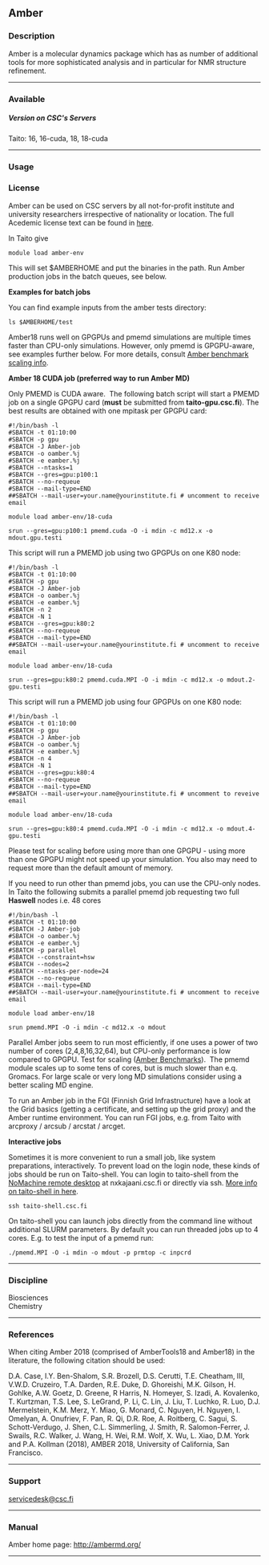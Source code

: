 ## Amber

### Description

Amber is a molecular dynamics package which has as number of additional
tools for more sophisticated analysis and in particular for NMR
structure refinement.

------------------------------------------------------------------------

### Available

##### Version on CSC's Servers

Taito: 16, 16-cuda, 18, 18-cuda

------------------------------------------------------------------------

### Usage

### License

Amber can be used on CSC servers by all not-for-profit institute and
university researchers irrespective of nationality or location. The full
Acedemic license text can be found in [here].

In Taito give  
  
`module load amber-env`

This will set $AMBERHOME and put the binaries in the path. Run Amber
production jobs in the batch queues, see below.

**Examples for batch jobs**

You can find example inputs from the amber tests directory:

`ls $AMBERHOME/test`

Amber18 runs well on GPGPUs and pmemd simulations are multiple times
faster than CPU-only simulations. However, only pmemd is GPGPU-aware,
see examples further below. For more details, consult [Amber benchmark
scaling info].

**Amber 18 CUDA job (preferred way to run Amber MD)**

Only PMEMD is CUDA aware.  The following batch script will start a PMEMD
job on a single GPGPU card (**must** be submitted from
**taito-gpu.csc.fi**). The best results are obtained with one mpitask
per GPGPU card:

    #!/bin/bash -l
    #SBATCH -t 01:10:00
    #SBATCH -p gpu
    #SBATCH -J Amber-job
    #SBATCH -o oamber.%j
    #SBATCH -e eamber.%j
    #SBATCH --ntasks=1
    #SBATCH --gres=gpu:p100:1
    #SBATCH --no-requeue
    #SBATCH --mail-type=END
    ##SBATCH --mail-user=your.name@yourinstitute.fi # uncomment to receive email

    module load amber-env/18-cuda

    srun --gres=gpu:p100:1 pmemd.cuda -O -i mdin -c md12.x -o mdout.gpu.testi

This script will run a PMEMD job using two GPGPUs on one K80 node:

    #!/bin/bash -l
    #SBATCH -t 01:10:00
    #SBATCH -p gpu
    #SBATCH -J Amber-job
    #SBATCH -o oamber.%j
    #SBATCH -e eamber.%j
    #SBATCH -n 2
    #SBATCH -N 1
    #SBATCH --gres=gpu:k80:2
    #SBATCH --no-requeue
    #SBATCH --mail-type=END
    ##SBATCH --mail-user=your.name@yourinstitute.fi # uncomment to receive email

    module load amber-env/18-cuda

    srun --gres=gpu:k80:2 pmemd.cuda.MPI -O -i mdin -c md12.x -o mdout.2-gpu.testi

This script will run a PMEMD job using four GPGPUs on one K80 node:

    #!/bin/bash -l
    #SBATCH -t 01:10:00
    #SBATCH -p gpu
    #SBATCH -J Amber-job
    #SBATCH -o oamber.%j
    #SBATCH -e eamber.%j
    #SBATCH -n 4
    #SBATCH -N 1
    #SBATCH --gres=gpu:k80:4
    #SBATCH --no-requeue
    #SBATCH --mail-type=END
    ##SBATCH --mail-user=your.name@yourinstitute.fi # uncomment to reveive email

    module load amber-env/18-cuda

    srun --gres=gpu:k80:4 pmemd.cuda.MPI -O -i mdin -c md12.x -o mdout.4-gpu.testi

Please test for scaling before using more than one GPGPU - using more
than one GPGPU might not speed up your simulation. You also may need to
request more than the default amount of memory.

If you need to run other than pmemd jobs, you can use the CPU-only
nodes. In Taito the following submits a parallel pmemd job requesting
two full **Haswell** nodes i.e. 48 cores

    #!/bin/bash -l
    #SBATCH -t 01:10:00
    #SBATCH -J Amber-job
    #SBATCH -o oamber.%j
    #SBATCH -e eamber.%j
    #SBATCH -p parallel
    #SBATCH --constraint=hsw
    #SBATCH --nodes=2
    #SBATCH --ntasks-per-node=24
    #SBATCH --no-requeue
    #SBATCH --mail-type=END
    ##SBATCH --mail-user=your.name@yourinstitute.fi # uncomment to receive email

    module load amber-env/18

    srun pmemd.MPI -O -i mdin -c md12.x -o mdout

Parallel Amber jobs seem to run most efficiently, if one uses a power of
two number of cores (2,4,8,16,32,64), but CPU-only performance is low
compared to GPGPU. Test for scaling ([Amber Benchmarks][Amber benchmark
scaling info]).  The pmemd module scales up to some tens of cores, but
is much slower than e.q. Gromacs. For large scale or very long MD
simulations consider using a better scaling MD engine.

To run an Amber job in the FGI (Finnish Grid Infrastructure) have a look
at the Grid basics (getting a certificate, and setting up the grid
proxy) and the Amber runtime environment. You can run FGI jobs, e.g.
from Taito with arcproxy / arcsub / arcstat / arcget.

**Interactive jobs**

Sometimes it is more convenient to run a small job, like system
preparations, interactively. To prevent load on the login node, these
kinds of jobs should be run on Taito-shell. You can login to taito-shell
from the [NoMachine remote desktop] at nxkajaani.csc.fi or directly via
ssh. [More info on taito-shell in here].

`ssh taito-shell.csc.fi`

On taito-shell you can launch jobs directly from the command line
without additional SLURM parameters. By default you can run threaded
jobs up to 4 cores. E.g. to test the input of a pmemd run:

`./pmemd.MPI -O -i mdin -o mdout -p prmtop -c inpcrd`

------------------------------------------------------------------------

### Discipline

Biosciences  
Chemistry  

------------------------------------------------------------------------

### References

When citing Amber 2018 (comprised of AmberTools18 and Amber18) in the
literature, the following citation should be used:

  
D.A. Case, I.Y. Ben-Shalom, S.R. Brozell, D.S. Cerutti, T.E. Cheatham,
III, V.W.D. Cruzeiro, T.A. Darden, R.E. Duke, D. Ghoreishi, M.K. Gilson,
H. Gohlke, A.W. Goetz, D. Greene, R Harris, N. Homeyer, S. Izadi, A.
Kovalenko, T. Kurtzman, T.S. Lee, S. LeGrand, P. Li, C. Lin, J. Liu, T.
Luchko, R. Luo, D.J. Mermelstein, K.M. Merz, Y. Miao, G. Monard, C.
Nguyen, H. Nguyen, I. Omelyan, A. Onufriev, F. Pan, R. Qi, D.R. Roe, A.
Roitberg, C. Sagui, S. Schott-Verdugo, J. Shen, C.L. Simmerling, J.
Smith, R. Salomon-Ferrer, J. Swails, R.C. Walker, J. Wang, H. Wei, R.M.
Wolf, X. Wu, L. Xiao, D.M. York and P.A. Kollman (2018), AMBER 2018,
University of California, San Francisco.

------------------------------------------------------------------------

### Support

servicedesk@csc.fi

------------------------------------------------------------------------

### Manual

Amber home page: <http://ambermd.org/>

------------------------------------------------------------------------

  [here]: http://ambermd.org/LicenseAmber18.pdf
  [Amber benchmark scaling info]: http://ambermd.org/gpus/benchmarks.htm
  [NoMachine remote desktop]: https://research.csc.fi/-/nomachine
  [More info on taito-shell in here]: https://research.csc.fi/taito-shell-user-guide
